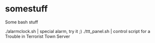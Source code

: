 somestuff
=========

Some bash stuff

./alarmclock.sh   |  special alarm, try it ;)
./ttt_panel.sh    |  control script for a Trouble in Terrorist Town Server
